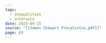 ```yaml
---
tags:
  - inequalities
  - intervals
date: 2023-09-15
source: "[[James Stewart Precalculus.pdf]]"
page: 83
---
```

